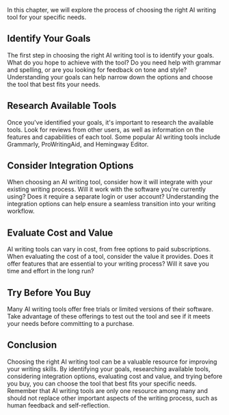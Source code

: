 
In this chapter, we will explore the process of choosing the right AI writing tool for your specific needs.

Identify Your Goals
-------------------

The first step in choosing the right AI writing tool is to identify your goals. What do you hope to achieve with the tool? Do you need help with grammar and spelling, or are you looking for feedback on tone and style? Understanding your goals can help narrow down the options and choose the tool that best fits your needs.

Research Available Tools
------------------------

Once you've identified your goals, it's important to research the available tools. Look for reviews from other users, as well as information on the features and capabilities of each tool. Some popular AI writing tools include Grammarly, ProWritingAid, and Hemingway Editor.

Consider Integration Options
----------------------------

When choosing an AI writing tool, consider how it will integrate with your existing writing process. Will it work with the software you're currently using? Does it require a separate login or user account? Understanding the integration options can help ensure a seamless transition into your writing workflow.

Evaluate Cost and Value
-----------------------

AI writing tools can vary in cost, from free options to paid subscriptions. When evaluating the cost of a tool, consider the value it provides. Does it offer features that are essential to your writing process? Will it save you time and effort in the long run?

Try Before You Buy
------------------

Many AI writing tools offer free trials or limited versions of their software. Take advantage of these offerings to test out the tool and see if it meets your needs before committing to a purchase.

Conclusion
----------

Choosing the right AI writing tool can be a valuable resource for improving your writing skills. By identifying your goals, researching available tools, considering integration options, evaluating cost and value, and trying before you buy, you can choose the tool that best fits your specific needs. Remember that AI writing tools are only one resource among many and should not replace other important aspects of the writing process, such as human feedback and self-reflection.
